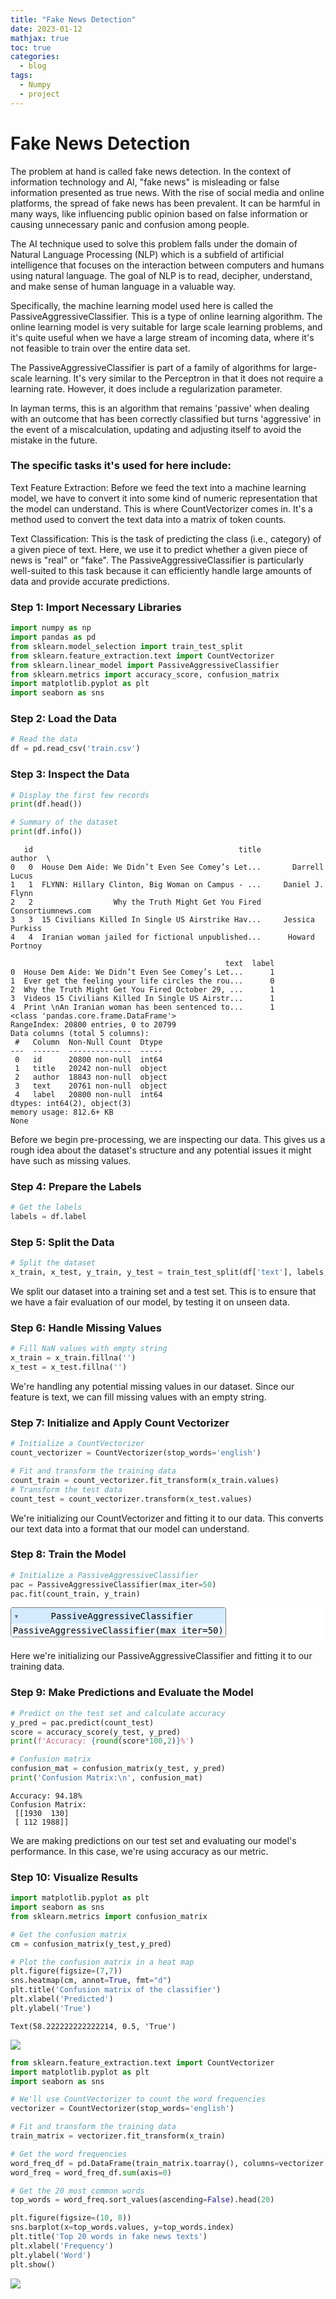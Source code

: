 ```yaml
---
title: "Fake News Detection"
date: 2023-01-12
mathjax: true
toc: true
categories:
  - blog
tags:
  - Numpy
  - project
---
```


# Fake News Detection

The problem at hand is called fake news detection. In the context of information technology and AI, "fake news" is misleading or false information presented as true news. With the rise of social media and online platforms, the spread of fake news has been prevalent. It can be harmful in many ways, like influencing public opinion based on false information or causing unnecessary panic and confusion among people.

The AI technique used to solve this problem falls under the domain of Natural Language Processing (NLP) which is a subfield of artificial intelligence that focuses on the interaction between computers and humans using natural language. The goal of NLP is to read, decipher, understand, and make sense of human language in a valuable way.

Specifically, the machine learning model used here is called the PassiveAggressiveClassifier. This is a type of online learning algorithm. The online learning model is very suitable for large scale learning problems, and it's quite useful when we have a large stream of incoming data, where it's not feasible to train over the entire data set.

The PassiveAggressiveClassifier is part of a family of algorithms for large-scale learning. It's very similar to the Perceptron in that it does not require a learning rate. However, it does include a regularization parameter.

In layman terms, this is an algorithm that remains 'passive' when dealing with an outcome that has been correctly classified but turns 'aggressive' in the event of a miscalculation, updating and adjusting itself to avoid the mistake in the future.

### The specific tasks it's used for here include:

Text Feature Extraction: Before we feed the text into a machine learning model, we have to convert it into some kind of numeric representation that the model can understand. This is where CountVectorizer comes in. It's a method used to convert the text data into a matrix of token counts.

Text Classification: This is the task of predicting the class (i.e., category) of a given piece of text. Here, we use it to predict whether a given piece of news is "real" or "fake". The PassiveAggressiveClassifier is particularly well-suited to this task because it can efficiently handle large amounts of data and provide accurate predictions.

### Step 1: Import Necessary Libraries



```python
import numpy as np
import pandas as pd
from sklearn.model_selection import train_test_split
from sklearn.feature_extraction.text import CountVectorizer
from sklearn.linear_model import PassiveAggressiveClassifier
from sklearn.metrics import accuracy_score, confusion_matrix
import matplotlib.pyplot as plt
import seaborn as sns
```

### Step 2: Load the Data


```python
# Read the data
df = pd.read_csv('train.csv')
```

### Step 3: Inspect the Data


```python
# Display the first few records
print(df.head())

# Summary of the dataset
print(df.info())
```

       id                                              title              author  \
    0   0  House Dem Aide: We Didn’t Even See Comey’s Let...       Darrell Lucus   
    1   1  FLYNN: Hillary Clinton, Big Woman on Campus - ...     Daniel J. Flynn   
    2   2                  Why the Truth Might Get You Fired  Consortiumnews.com   
    3   3  15 Civilians Killed In Single US Airstrike Hav...     Jessica Purkiss   
    4   4  Iranian woman jailed for fictional unpublished...      Howard Portnoy   
    
                                                    text  label  
    0  House Dem Aide: We Didn’t Even See Comey’s Let...      1  
    1  Ever get the feeling your life circles the rou...      0  
    2  Why the Truth Might Get You Fired October 29, ...      1  
    3  Videos 15 Civilians Killed In Single US Airstr...      1  
    4  Print \nAn Iranian woman has been sentenced to...      1  
    <class 'pandas.core.frame.DataFrame'>
    RangeIndex: 20800 entries, 0 to 20799
    Data columns (total 5 columns):
     #   Column  Non-Null Count  Dtype 
    ---  ------  --------------  ----- 
     0   id      20800 non-null  int64 
     1   title   20242 non-null  object
     2   author  18843 non-null  object
     3   text    20761 non-null  object
     4   label   20800 non-null  int64 
    dtypes: int64(2), object(3)
    memory usage: 812.6+ KB
    None


Before we begin pre-processing, we are inspecting our data. This gives us a rough idea about the dataset's structure and any potential issues it might have such as missing values.

### Step 4: Prepare the Labels


```python
# Get the labels
labels = df.label
```

### Step 5: Split the Data


```python
# Split the dataset
x_train, x_test, y_train, y_test = train_test_split(df['text'], labels, test_size=0.2, random_state=7)
```

We split our dataset into a training set and a test set. This is to ensure that we have a fair evaluation of our model, by testing it on unseen data.

### Step 6: Handle Missing Values


```python
# Fill NaN values with empty string
x_train = x_train.fillna('')
x_test = x_test.fillna('')
```

We're handling any potential missing values in our dataset. Since our feature is text, we can fill missing values with an empty string.

### Step 7: Initialize and Apply Count Vectorizer


```python
# Initialize a CountVectorizer
count_vectorizer = CountVectorizer(stop_words='english')

# Fit and transform the training data 
count_train = count_vectorizer.fit_transform(x_train.values)
# Transform the test data
count_test = count_vectorizer.transform(x_test.values)
```

We're initializing our CountVectorizer and fitting it to our data. This converts our text data into a format that our model can understand.

### Step 8: Train the Model


```python
# Initialize a PassiveAggressiveClassifier
pac = PassiveAggressiveClassifier(max_iter=50)
pac.fit(count_train, y_train)
```




<style>#sk-container-id-1 {color: black;background-color: white;}#sk-container-id-1 pre{padding: 0;}#sk-container-id-1 div.sk-toggleable {background-color: white;}#sk-container-id-1 label.sk-toggleable__label {cursor: pointer;display: block;width: 100%;margin-bottom: 0;padding: 0.3em;box-sizing: border-box;text-align: center;}#sk-container-id-1 label.sk-toggleable__label-arrow:before {content: "▸";float: left;margin-right: 0.25em;color: #696969;}#sk-container-id-1 label.sk-toggleable__label-arrow:hover:before {color: black;}#sk-container-id-1 div.sk-estimator:hover label.sk-toggleable__label-arrow:before {color: black;}#sk-container-id-1 div.sk-toggleable__content {max-height: 0;max-width: 0;overflow: hidden;text-align: left;background-color: #f0f8ff;}#sk-container-id-1 div.sk-toggleable__content pre {margin: 0.2em;color: black;border-radius: 0.25em;background-color: #f0f8ff;}#sk-container-id-1 input.sk-toggleable__control:checked~div.sk-toggleable__content {max-height: 200px;max-width: 100%;overflow: auto;}#sk-container-id-1 input.sk-toggleable__control:checked~label.sk-toggleable__label-arrow:before {content: "▾";}#sk-container-id-1 div.sk-estimator input.sk-toggleable__control:checked~label.sk-toggleable__label {background-color: #d4ebff;}#sk-container-id-1 div.sk-label input.sk-toggleable__control:checked~label.sk-toggleable__label {background-color: #d4ebff;}#sk-container-id-1 input.sk-hidden--visually {border: 0;clip: rect(1px 1px 1px 1px);clip: rect(1px, 1px, 1px, 1px);height: 1px;margin: -1px;overflow: hidden;padding: 0;position: absolute;width: 1px;}#sk-container-id-1 div.sk-estimator {font-family: monospace;background-color: #f0f8ff;border: 1px dotted black;border-radius: 0.25em;box-sizing: border-box;margin-bottom: 0.5em;}#sk-container-id-1 div.sk-estimator:hover {background-color: #d4ebff;}#sk-container-id-1 div.sk-parallel-item::after {content: "";width: 100%;border-bottom: 1px solid gray;flex-grow: 1;}#sk-container-id-1 div.sk-label:hover label.sk-toggleable__label {background-color: #d4ebff;}#sk-container-id-1 div.sk-serial::before {content: "";position: absolute;border-left: 1px solid gray;box-sizing: border-box;top: 0;bottom: 0;left: 50%;z-index: 0;}#sk-container-id-1 div.sk-serial {display: flex;flex-direction: column;align-items: center;background-color: white;padding-right: 0.2em;padding-left: 0.2em;position: relative;}#sk-container-id-1 div.sk-item {position: relative;z-index: 1;}#sk-container-id-1 div.sk-parallel {display: flex;align-items: stretch;justify-content: center;background-color: white;position: relative;}#sk-container-id-1 div.sk-item::before, #sk-container-id-1 div.sk-parallel-item::before {content: "";position: absolute;border-left: 1px solid gray;box-sizing: border-box;top: 0;bottom: 0;left: 50%;z-index: -1;}#sk-container-id-1 div.sk-parallel-item {display: flex;flex-direction: column;z-index: 1;position: relative;background-color: white;}#sk-container-id-1 div.sk-parallel-item:first-child::after {align-self: flex-end;width: 50%;}#sk-container-id-1 div.sk-parallel-item:last-child::after {align-self: flex-start;width: 50%;}#sk-container-id-1 div.sk-parallel-item:only-child::after {width: 0;}#sk-container-id-1 div.sk-dashed-wrapped {border: 1px dashed gray;margin: 0 0.4em 0.5em 0.4em;box-sizing: border-box;padding-bottom: 0.4em;background-color: white;}#sk-container-id-1 div.sk-label label {font-family: monospace;font-weight: bold;display: inline-block;line-height: 1.2em;}#sk-container-id-1 div.sk-label-container {text-align: center;}#sk-container-id-1 div.sk-container {/* jupyter's `normalize.less` sets `[hidden] { display: none; }` but bootstrap.min.css set `[hidden] { display: none !important; }` so we also need the `!important` here to be able to override the default hidden behavior on the sphinx rendered scikit-learn.org. See: https://github.com/scikit-learn/scikit-learn/issues/21755 */display: inline-block !important;position: relative;}#sk-container-id-1 div.sk-text-repr-fallback {display: none;}</style><div id="sk-container-id-1" class="sk-top-container"><div class="sk-text-repr-fallback"><pre>PassiveAggressiveClassifier(max_iter=50)</pre><b>In a Jupyter environment, please rerun this cell to show the HTML representation or trust the notebook. <br />On GitHub, the HTML representation is unable to render, please try loading this page with nbviewer.org.</b></div><div class="sk-container" hidden><div class="sk-item"><div class="sk-estimator sk-toggleable"><input class="sk-toggleable__control sk-hidden--visually" id="sk-estimator-id-1" type="checkbox" checked><label for="sk-estimator-id-1" class="sk-toggleable__label sk-toggleable__label-arrow">PassiveAggressiveClassifier</label><div class="sk-toggleable__content"><pre>PassiveAggressiveClassifier(max_iter=50)</pre></div></div></div></div></div>



Here we're initializing our PassiveAggressiveClassifier and fitting it to our training data.

### Step 9: Make Predictions and Evaluate the Model


```python
# Predict on the test set and calculate accuracy
y_pred = pac.predict(count_test)
score = accuracy_score(y_test, y_pred)
print(f'Accuracy: {round(score*100,2)}%')

# Confusion matrix
confusion_mat = confusion_matrix(y_test, y_pred)
print('Confusion Matrix:\n', confusion_mat)
```

    Accuracy: 94.18%
    Confusion Matrix:
     [[1930  130]
     [ 112 1988]]


We are making predictions on our test set and evaluating our model's performance. In this case, we're using accuracy as our metric.

### Step 10: Visualize Results


```python
import matplotlib.pyplot as plt
import seaborn as sns
from sklearn.metrics import confusion_matrix

# Get the confusion matrix
cm = confusion_matrix(y_test,y_pred)

# Plot the confusion matrix in a heat map
plt.figure(figsize=(7,7))
sns.heatmap(cm, annot=True, fmt="d")
plt.title('Confusion matrix of the classifier')
plt.xlabel('Predicted')
plt.ylabel('True')

```




    Text(58.222222222222214, 0.5, 'True')




    
<img src="https://github.com/DLevin02/DLevin02.github.io/blob/main/assets/images/FakeNews1.png?raw=true" />        



```python
from sklearn.feature_extraction.text import CountVectorizer
import matplotlib.pyplot as plt
import seaborn as sns

# We'll use CountVectorizer to count the word frequencies
vectorizer = CountVectorizer(stop_words='english')

# Fit and transform the training data
train_matrix = vectorizer.fit_transform(x_train)

# Get the word frequencies
word_freq_df = pd.DataFrame(train_matrix.toarray(), columns=vectorizer.get_feature_names_out())
word_freq = word_freq_df.sum(axis=0)

# Get the 20 most common words
top_words = word_freq.sort_values(ascending=False).head(20)

plt.figure(figsize=(10, 8))
sns.barplot(x=top_words.values, y=top_words.index)
plt.title('Top 20 words in fake news texts')
plt.xlabel('Frequency')
plt.ylabel('Word')
plt.show()

```


    
<img src="https://github.com/DLevin02/DLevin02.github.io/blob/main/assets/images/FakeNews2.png?raw=true" />         

